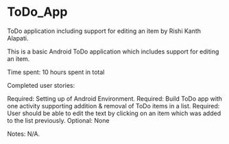 ToDo_App
========

ToDo application including support for editing an item by Rishi Kanth Alapati.

This is a basic Android ToDo application which includes support for editing an item.

Time spent: 10 hours spent in total

Completed user stories:

Required: Setting up of Android Environment.
Required: Build ToDo app with one activity supporting addition & removal of ToDo items in a list.
Required: User should be able to edit the text by clicking on an item which was added to the list previously.
Optional: None

Notes:
N/A.
